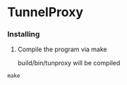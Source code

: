 # TunnelProxy
### Installing
1) Compile the program via make

   build/bin/tunproxy will be compiled
```
make
```
